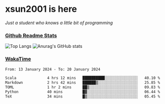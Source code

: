 # xsun2001 is here

*Just a student who knows a little bit of programming*

### [Github Readme Stats](https://github.com/anuraghazra/github-readme-stats)

![Top Langs](https://github-readme-stats.vercel.app/api/top-langs/?username=xsun2001&layout=compact&theme=radical) ![Anurag's GitHub stats](https://github-readme-stats.vercel.app/api?username=xsun2001&show_icons=true&theme=radical)

### [WakaTime](https://wakatime.com)

<!--START_SECTION:waka-->

```txt
From: 13 January 2024 - To: 20 January 2024

Scala              4 hrs 12 mins   ██████████░░░░░░░░░░░░░░░   40.10 %
Markdown           2 hrs 42 mins   ██████▒░░░░░░░░░░░░░░░░░░   25.85 %
TOML               1 hr 2 mins     ██▒░░░░░░░░░░░░░░░░░░░░░░   09.83 %
Python             40 mins         █▓░░░░░░░░░░░░░░░░░░░░░░░   06.44 %
TeX                34 mins         █▒░░░░░░░░░░░░░░░░░░░░░░░   05.45 %
```

<!--END_SECTION:waka-->

